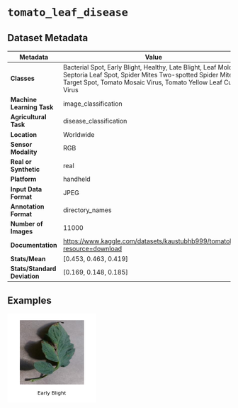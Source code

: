 
# `tomato_leaf_disease`

## Dataset Metadata

| Metadata | Value |
| --- | --- |
| **Classes** | Bacterial Spot, Early Blight, Healthy, Late Blight, Leaf Mold, Septoria Leaf Spot, Spider Mites Two-spotted Spider Mite, Target Spot, Tomato Mosaic Virus, Tomato Yellow Leaf Curl Virus |
| **Machine Learning Task** | image_classification |
| **Agricultural Task** | disease_classification |
| **Location** | Worldwide |
| **Sensor Modality** | RGB |
| **Real or Synthetic** | real |
| **Platform** | handheld |
| **Input Data Format** | JPEG |
| **Annotation Format** | directory_names |
| **Number of Images** | 11000 |
| **Documentation** | https://www.kaggle.com/datasets/kaustubhb999/tomatoleaf?resource=download |
| **Stats/Mean** | [0.453, 0.463, 0.419] |
| **Stats/Standard Deviation** | [0.169, 0.148, 0.185] |


## Examples

![Example Images for tomato_leaf_disease](https://github.com/Project-AgML/AgML/blob/main/docs/sample_images/tomato_leaf_disease_examples.png)